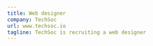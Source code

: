 ```yaml
---
title: Web designer
company: TechSoc
url: www.techsoc.io
tagline: TechSoc is recruiting a web designer
---
```


